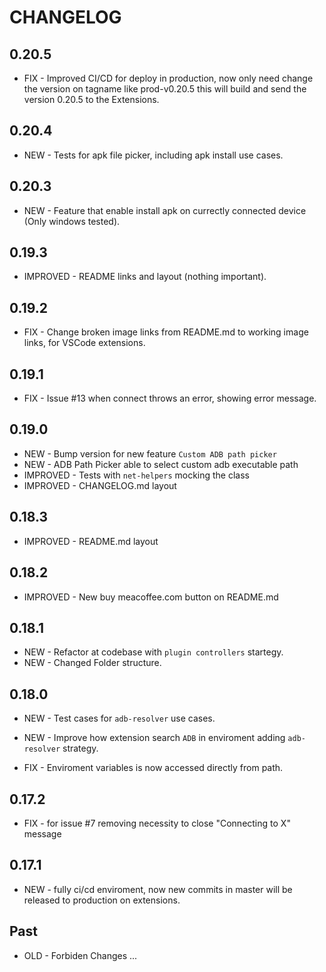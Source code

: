 # CHANGELOG

## 0.20.5

-   FIX - Improved CI/CD for deploy in production, now only need change the version on tagname like prod-v0.20.5 this will build and send the version 0.20.5 to the Extensions.

## 0.20.4

-   NEW - Tests for apk file picker, including apk install use cases.

## 0.20.3

-   NEW - Feature that enable install apk on currectly connected device (Only windows tested).

## 0.19.3

-   IMPROVED - README links and layout (nothing important).

## 0.19.2

-   FIX - Change broken image links from README.md to working image links, for VSCode extensions.

## 0.19.1

-   FIX - Issue #13 when connect throws an error, showing error message.

## 0.19.0

-   NEW - Bump version for new feature `Custom ADB path picker`
-   NEW - ADB Path Picker able to select custom adb executable path
-   IMPROVED - Tests with `net-helpers` mocking the class
-   IMPROVED - CHANGELOG.md layout

## 0.18.3

-   IMPROVED - README.md layout

## 0.18.2

-   IMPROVED - New buy meacoffee.com button on README.md

## 0.18.1

-   NEW - Refactor at codebase with `plugin controllers` startegy.
-   NEW - Changed Folder structure.

## 0.18.0

-   NEW - Test cases for `adb-resolver` use cases.

-   NEW - Improve how extension search `ADB` in enviroment adding `adb-resolver` strategy.

-   FIX - Enviroment variables is now accessed directly from path.

## 0.17.2

-   FIX - for issue #7 removing necessity to close "Connecting to X" message

## 0.17.1

-   NEW - fully ci/cd enviroment, now new commits in master will be released to production on extensions.

## Past

-   OLD - Forbiden Changes
    ...
